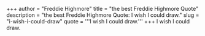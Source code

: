 +++
author = "Freddie Highmore"
title = "the best Freddie Highmore Quote"
description = "the best Freddie Highmore Quote: I wish I could draw."
slug = "i-wish-i-could-draw"
quote = '''I wish I could draw.'''
+++
I wish I could draw.
